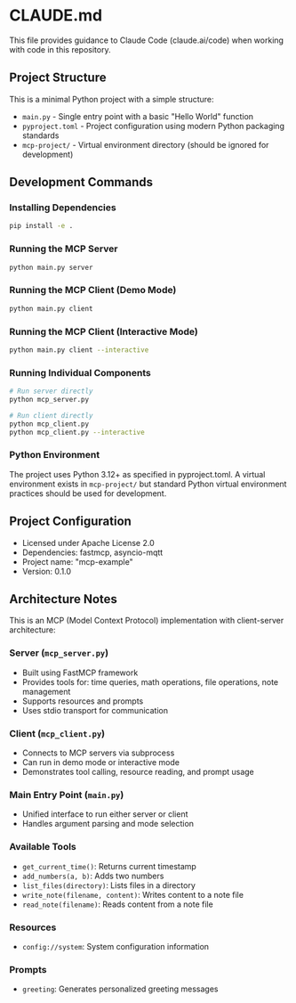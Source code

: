 # CLAUDE.md

This file provides guidance to Claude Code (claude.ai/code) when working with code in this repository.

## Project Structure

This is a minimal Python project with a simple structure:
- `main.py` - Single entry point with a basic "Hello World" function
- `pyproject.toml` - Project configuration using modern Python packaging standards
- `mcp-project/` - Virtual environment directory (should be ignored for development)

## Development Commands

### Installing Dependencies
```bash
pip install -e .
```

### Running the MCP Server
```bash
python main.py server
```

### Running the MCP Client (Demo Mode)
```bash
python main.py client
```

### Running the MCP Client (Interactive Mode)
```bash
python main.py client --interactive
```

### Running Individual Components
```bash
# Run server directly
python mcp_server.py

# Run client directly
python mcp_client.py
python mcp_client.py --interactive
```

### Python Environment
The project uses Python 3.12+ as specified in pyproject.toml. A virtual environment exists in `mcp-project/` but standard Python virtual environment practices should be used for development.

## Project Configuration

- Licensed under Apache License 2.0
- Dependencies: fastmcp, asyncio-mqtt
- Project name: "mcp-example"
- Version: 0.1.0

## Architecture Notes

This is an MCP (Model Context Protocol) implementation with client-server architecture:

### Server (`mcp_server.py`)
- Built using FastMCP framework
- Provides tools for: time queries, math operations, file operations, note management
- Supports resources and prompts
- Uses stdio transport for communication

### Client (`mcp_client.py`)
- Connects to MCP servers via subprocess
- Can run in demo mode or interactive mode
- Demonstrates tool calling, resource reading, and prompt usage

### Main Entry Point (`main.py`)
- Unified interface to run either server or client
- Handles argument parsing and mode selection

### Available Tools
- `get_current_time()`: Returns current timestamp
- `add_numbers(a, b)`: Adds two numbers
- `list_files(directory)`: Lists files in a directory
- `write_note(filename, content)`: Writes content to a note file
- `read_note(filename)`: Reads content from a note file

### Resources
- `config://system`: System configuration information

### Prompts
- `greeting`: Generates personalized greeting messages